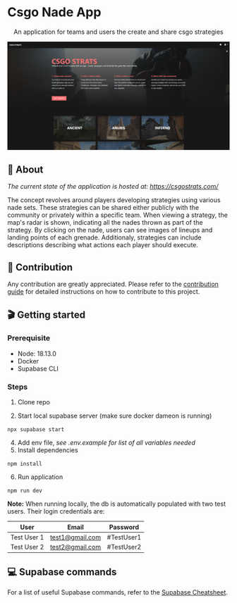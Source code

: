 # Csgo Nade App

<p style="text-align: center">
An application for teams and users the create and share csgo strategies
</p>

<a href="https://csgostrats.com/" target="_blank">
  <img src="../assets/images/home_page.PNG" alt="Home page" />
</a>

## 📕 About

_The current state of the application is hosted at: <a href="https://csgostrats.com/" target="_blank">https://csgostrats.com/</a>_

The concept revolves around players developing strategies using various nade sets. These strategies can be shared either publicly with the community or privately within a specific team. When viewing a strategy, the map's radar is shown, indicating all the nades thrown as part of the strategy. By clicking on the nade, users can see images of lineups and landing points of each grenade. Additionaly, strategies can include descriptions describing what actions each player should execute.

## 🤝 Contribution

Any contribution are greatly appreciated. Please refer to the [contribution guide](./CONTRIBUTING.md) for detailed instructions on how to contribute to this project.

## 🎬 Getting started

### Prerequisite

- Node: 18.13.0
- Docker
- Supabase CLI

### Steps

1. Clone repo

2. Start local supabase server (make sure docker dameon is running)

```
npx supabase start
```

4. Add env file, _see .env.example for list of all variables needed_
5. Install dependencies

```
npm install
```

6. Run application

```
npm run dev
```

**Note:** When running locally, the db is automatically populated with two test users. Their login credentials are:

|User|Email|Password|
|--|--|--|
|Test User 1|test1@gmail.com|#TestUser1|
|Test User 2|test2@gmail.com|#TestUser2|


## 💻 Supabase commands

For a list of useful Supabase commands, refer to the [Supabase Cheatsheet](./supabase-cheatsheet.md).
